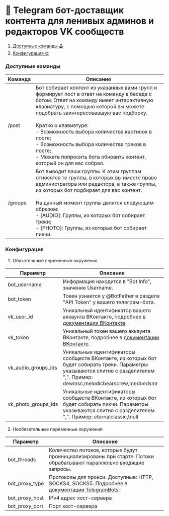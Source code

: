 # :robot: Telegram бот-доставщик контента для ленивых админов и редакторов VK сообществ

1. [Доступные команды :joystick:](#)
2. [Конфигурация :gear:](#)

### Доступные команды

Команда | Описание
------------ | -------------
/post | Бот собирает контент из указанных вами групп и формирует пост в ответ на команду в беседе с ботом. Ответ на команду имеет интерактивную клавиатуру, с помощью которой вы можете подобрать заинтересовавшую вас подборку. <br><br> Кратко о клавиатуре: <br> - Возможность выбора количества картинок в посте; <br> - Возможность выбора количества треков в посте; <br> - Можете попросить бота обновить контент, который он для вас собрал.
/groups | Бот выводит ваши группы. К этим группам относятся те группы, в которых вы имеете право администратора или редактора, а также группы, из которых бот подбирает для вас контент. <br> <br> На данный момент группы делятся следующим образом: <br> - [AUDIO]: Группы, из которых бот собирает треки; <br> - [PHOTO]: Группы, из которых бот собирает пикчи.

### Конфигурация

1. Обязательные переменные окружения

Параметр                 | Описание  |
------------            |---|  
bot_username            |  Информация находится в "Bot Info", значение Username.  |
bot_token               |  Токен узнается у @BotFather в разделе "API Token" у вашего телеграм-бота. |
vk_user_id              |  Уникальный идентификатор вашего аккаунта ВКонтакте, подробнее в [документации ВКонтакте](https://vk.com/dev/implicit_flow_user). |
vk_token                |  Уникальный токен вашего аккаунта ВКонтакте, подробнее в [документации ВКонтакте](https://vk.com/dev/implicit_flow_user). |
vk_audio_groups_ids     | Уникальные идентификаторы сообществ ВКонтакте, из которых бот будет собирать треки. Параметры указываются слитно с разделителем ",". Пример: dewmsc,melodicbearscrew,medoedsmr   |
vk_photo_groups_ids     | Уникальные идентификаторы сообществ ВКонтакте, из которых бот будет собирать пикчи. Параметры указываются слитно с разделителем ",". Пример: eternalclassic,tnull |

2. Необязательные переменные окружения

Параметр                 | Описание  |
------------            |---|
bot_threads             | Количество потоков, которые будут проинициализированы при старте. Потоки обрабатывают параллельно входящие запросы.  |
bot_proxy_type          | Протоколы для прокси. Доступные: HTTP, SOCKS4, SOCKS5. Подробнее в [документации TelegramBots](https://github.com/rubenlagus/TelegramBots/wiki/Getting-Started).  |
bot_proxy_host          | IPv4 адрес хост-сервера  |
bot_proxy_port          | Порт хост-сервера  |
